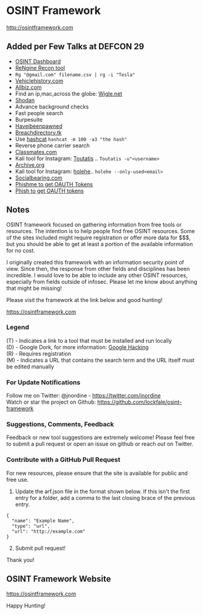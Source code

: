 # OSINT Framework

http://osintframework.com
## Added per Few Talks at DEFCON 29
* [OSINT Dashboard](https://dashboard.intelhub.link/ipsearch.html)
* [ReNgine Recon tool](https://github.com/yogeshojha/rengine)
* ```Rg "@gmail.com" filename.csv | rg -i "Tesla"```
* [Vehiclehistory.com](https://www.vehiclehistory.com/)
* [Allbiz.com](https://www.allbiz.com/)
* Find an ip,mac,across the globe: [Wigle.net](https://www.wigle.net/)
* [Shodan](https://www.shodan.io/)
* Advance background checks
* Fast people search
* Burpesuite
* [Haveibeenpawned](https://haveibeenpwned.com/)
* [Breachdirectory.tk](https://breachdirectory.tk/)
* Use [hashcat](https://github.com/hashcat/hashcat) ```hashcat -m 100 -a3 "the hash"```
* Reverse phone carrier search
* [Classmates.com](Classmates.com)
* Kali tool for Instagram: [Toutatis](https://github.com/megadose/toutatis)  .. ```Toutatis -u"<username>```
* [Archive.org](https://archive.org/)
* Kali tool for Instagram: [holehe](https://github.com/megadose/holehe).. ```holehe --only-used<email>```
* [Socialbearing.com](https://socialbearing.com/)
* [Phishme to get OAUTH Tokens](https://github.com/ageev/PhishMe)
* [Phish to get OAUTH tokens](https://github.com/netskopeoss/phish_oauth)


## Notes
OSINT framework focused on gathering information from free tools or resources. The intention is to help people find free OSINT resources. Some of the sites included might require registration or offer more data for $$$, but you should be able to get at least a portion of the available information for no cost.

I originally created this framework with an information security point of view. Since then, the response from other fields and disciplines has been incredible. I would love to be able to include any other OSINT resources, especially from fields outside of infosec. Please let me know about anything that might be missing!

Please visit the framework at the link below and good hunting!

https://osintframework.com

### Legend
(T) - Indicates a link to a tool that must be installed and run locally  
(D) - Google Dork, for more information: <a href="https://en.wikipedia.org/wiki/Google_hacking">Google Hacking</a>  
(R) - Requires registration  
(M) - Indicates a URL that contains the search term and the URL itself must be edited manually  

### For Update Notifications
Follow me on Twitter: @jnordine - https://twitter.com/jnordine  
Watch or star the project on Github: https://github.com/lockfale/osint-framework

### Suggestions, Comments, Feedback
Feedback or new tool suggestions are extremely welcome!  Please feel free to submit a pull request or open an issue on github or reach out on Twitter.

### Contribute with a GitHub Pull Request
For new resources, please ensure that the site is available for public and free use.
<ol start="1">
  <li>Update the arf.json file in the format shown below. If this isn't the first entry for a folder, add a comma to the last closing brace of the previous entry.</li>
</ol>

```
{
  "name": "Example Name",
  "type": "url",
  "url": "http://example.com"
}
```

<ol start="2">
  <li>Submit pull request!</li>
</ol>

Thank you!

## OSINT Framework Website

https://osintframework.com

Happy Hunting!
